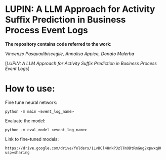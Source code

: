 # LUPIN: A LLM Approach for Activity Suffix Prediction in Business Process Event Logs
**The repository contains code referred to the work:**

*Vincenzo Pasquadibisceglie, Annalisa Appice, Donato Malerba*

[*LUPIN: A LLM Approach for Activity Suffix Prediction in Business Process Event Logs*]

# How to use:

Fine tune neural network:
```
python -m main <event_log_name>
```
Evaluate the model:
```
python -m eval_model <event_log_name>
```
Link to fine-tuned models:
```
https://drive.google.com/drive/folders/1LvDCl4HnkPJzlTmODtRmGug2xpwxq80M?usp=sharing
```
